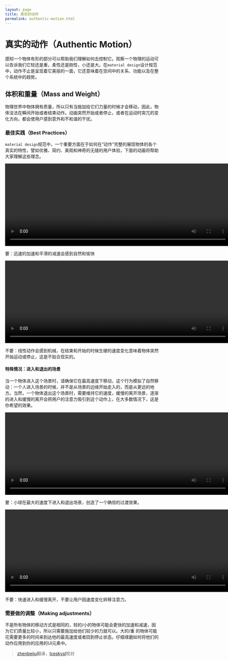 ```yaml
---
layout: page
title: 真实的动作
permalink: authentic-motion.html
---
```


# 真实的动作（Authentic Motion）

感知一个物体有形的部分可以帮助我们理解如何去控制它。观察一个物理的运动可以告诉我们它轻还是重，柔性还是刚性，小还是大。在`material design`设计规范中，动作不止是呈现着它美丽的一面，它还意味着在空间中的关系、功能以及在整个系统中的趋势。 


## 体积和重量（Mass and Weight）

物理世界中物体拥有质量，所以只有当施加给它们力量的时候才会移动，因此，物体没法在瞬间开始或者结束动作。动画突然开始或者停止，或者在运动时突兀的变化方向，都会使用户感到意外和不和谐的干扰。    

### 最佳实践（Best Practices）

`material design`规范中，一个重要方面在于如何在“动作”完整的展现物体的各个真实的特性，譬如优雅、简约、美观和神奇的无缝的用户体验，下面的动画将帮助大家理解这些理念。

<video crossorigin="anonymous"   loop controls width="740" height="270">
<source src="http://materialdesign.qiniudn.com/videos/animation-authentic-motion-authenticMotion_massAndWeight_ex1_large_xhdpi.webm" type="video/webm">
</video>   

要：迅速的加速和平滑的减速会感到自然和愉快    
  
<video crossorigin="anonymous"  loop  controls width="740" height="270">
<source src="http://materialdesign.qiniudn.com/videos/animation-authentic-motion-authenticMotion_massAndWeight_ex2_large_xhdpi.webm" type="video/webm">
</video>   

不要：线性动作会感到机械，在结束和开始的时候生硬的速度变化意味着物体突然开始运动或停止，这是不贴合现实的。


#### 特殊情况：进入和退出的场景

当一个物体进入这个场景时，请确保它在最高速度下移动，这个行为模拟了自然移动：一个人进入场景的时候，并不是从场景的边缘开始走入的，而是从更远的地方。当然，一个物体退出这个场景时，需要维持它的速度，缓慢的离开场景，逐渐的进入和缓慢的离开会把用户的注意力吸引到这个动作上，在大多数情况下，这是你希望的效果。 

<video crossorigin="anonymous"  loop  controls width="740" height="270">
<source src="http://materialdesign.qiniudn.com/videos/videos-authenticMotion_massAndWeight_ex3_do_large_xhdpi.webm" type="video/webm">
</video>   

要：小球在最大的速度下进入和退出场景，创造了一个确信的过渡效果。    
  
<video crossorigin="anonymous"  loop  controls width="740" height="270">
<source src="http://materialdesign.qiniudn.com/videos/animation-authenticmotion-massandweight-authenticmotion_massandweight_example6_large_xhdpi.webm" type="video/webm">
</video>   

不要：快速进入和缓慢离开，不要让用户因速度变化转移注意力。

### 需要做的调整（Making adjustments）

不是所有物体的移动方式是相同的，轻的/小的物体可能会更快的加速和减速，因为它们质量比较小，所以只需要施加给他们较少的力就可以。大的/重 的物体可能花需要更多的时间来到达他的最高速度或者回到停止状态。仔细琢磨如何将他们的动作应用到你的应用的UI元素中。

> [zhenbeiju](https://github.com/zhenbeiju)翻译，[Iceskysl](https://github.com/Iceskysl)校对